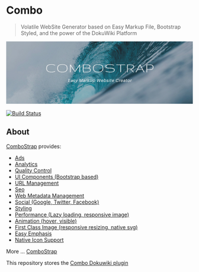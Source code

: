 # Combo

> Volatile WebSite Generator based on Easy Markup File, Bootstrap Styled, and the power of the DokuWiki Platform

![ComboStrap - Easy Markup WebSite Generator](./resources/images/banner-combostrap.png "combostrap website bootstrap dokuwiki")

[![Build Status](https://travis-ci.com/ComboStrap/combo.svg?branch=master)](https://travis-ci.com/ComboStrap/combo)

## About

[ComboStrap](https://combostrap.com) provides:

  * [Ads](https://combostrap.com/ads)
  * [Analytics](https://combostrap.com/analytics)
  * [Quality Control](https://combostrap.com/quality)
  * [UI Components (Bootstrap based)](https://combostrap.com/ui/components)
  * [URL Management](https://combostrap.com/url/manager)
  * [Seo](https://combostrap.com/seo)
  * [Web Metadata Management](https://combostrap.com/metadata/manager)
  * [Social (Google, Twitter, Facebook)](https://combostrap.com/social)
  * [Styling](https://combostrap.com/styling)
  * [Performance (Lazy loading, responsive image)](https://combostrap.com/performance)
  * [Animation (hover, visible)](https://combostrap.com/animation)
  * [First Class Image (responsive resizing, native svg)](https://combostrap.com/image)
  * [Easy Emphasis](https://combostrap.com/emphasis)
  * [Native Icon Support](https://combostrap.com/icon)


More ... [ComboStrap](https://combostrap.com)

This repository stores the [Combo Dokuwiki plugin](https://combostrap.com/combostrap#combo)
